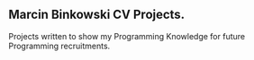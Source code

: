 ## Marcin Binkowski CV Projects.
Projects written to show my Programming Knowledge for future Programming recruitments.
